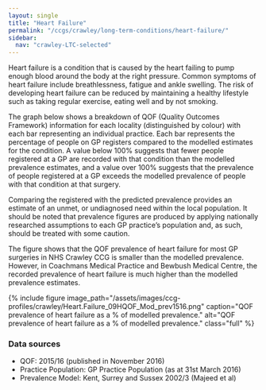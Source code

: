 ```yaml
---
layout: single
title: "Heart Failure"
permalink: "/ccgs/crawley/long-term-conditions/heart-failure/"
sidebar:
  nav: "crawley-LTC-selected"
---
```


Heart failure is a condition that is caused by the heart failing to pump enough blood around the body at the right pressure. Common symptoms of heart failure include breathlessness, fatigue and ankle swelling. The risk of developing heart failure can be reduced by maintaining a healthy lifestyle such as taking regular exercise, eating well and by not smoking.

The graph below shows a breakdown of QOF (Quality Outcomes Framework) information for each locality (distinguished by colour) with each bar representing an individual practice. Each bar represents the percentage of people on GP registers compared to the modelled estimates for the condition. A value below 100% suggests that fewer people registered at a GP are recorded with that condition than the modelled prevalence estimates, and a value over 100% suggests that the prevalence of people registered at a GP exceeds the modelled prevalence of people with that condition at that surgery.

Comparing the registered with the predicted prevalence provides an estimate of an unmet, or undiagnosed need within the local population. It should be noted that prevalence figures are produced by applying nationally researched assumptions to each GP practice’s population and, as such, should be treated with some caution.

The figure shows that the QOF prevalence of heart failure for most GP surgeries in NHS Crawley CCG is smaller than the modelled prevalence. However, in Coachmans Medical Practice and Bewbush Medical Centre, the recorded prevalence of heart failure is much higher than the modelled prevalence estimates.

{% include figure image_path="/assets/images/ccg-profiles/crawley/Heart.Failure_09HQOF_Mod_prev1516.png" caption="QOF prevalence of heart failure as a % of modelled prevalence." alt="QOF prevalence of heart failure as a % of modelled prevalence." class="full" %}

### Data sources

- QOF: 2015/16 (published in November 2016)
- Practice Population: GP Practice Population (as at 31st March 2016)
- Prevalence Model: Kent, Surrey and Sussex 2002/3 (Majeed et al)